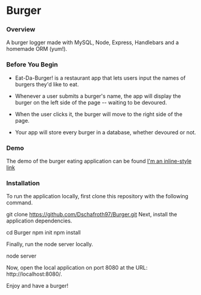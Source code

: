 # Burger


### Overview

A burger logger made with MySQL, Node, Express, Handlebars and a homemade ORM (yum!).

### Before You Begin

* Eat-Da-Burger! is a restaurant app that lets users input the names of burgers they'd like to eat.

* Whenever a user submits a burger's name, the app will display the burger on the left side of the page -- waiting to be devoured.

* When the user clicks it, the burger will move to the right side of the page.

* Your app will store every burger in a database, whether devoured or not.


### Demo

The demo of the burger eating application can be found [I'm an inline-style link](https://mysterious-basin-54432.herokuapp.com/)

### Installation

To run the application locally, first clone this repository with the following command.

git clone https://github.com/Dschafroth97/Burger.git
Next, install the application dependencies.

cd Burger
npm init
npm install

Finally, run the node server locally.

node server

Now, open the local application on port 8080 at the URL: http://localhost:8080/.

Enjoy and have a burger!